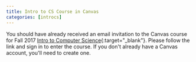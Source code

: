 ```yaml
---
title: Intro to CS Course in Canvas
categories: [introcs]
---
```

You should have already received an email invitation to the Canvas course for Fall 2017 [Intro to Computer Science](https://canvas.instructure.com/courses/107112){:target="_blank"}. Please follow the link and sign in to enter the course. If you don't already have a Canvas account, you'll need to create one.

